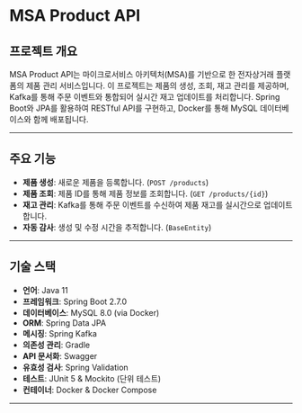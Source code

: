 # MSA Product API 

## 프로젝트 개요
MSA Product API는 마이크로서비스 아키텍처(MSA)를 기반으로 한 전자상거래 플랫폼의 제품 관리 서비스입니다. 이 프로젝트는 제품의 생성, 조회, 재고 관리를 제공하며, Kafka를 통해 주문 이벤트와 통합되어 실시간 재고 업데이트를 처리합니다. Spring Boot와 JPA를 활용하여 RESTful API를 구현하고, Docker를 통해 MySQL 데이터베이스와 함께 배포됩니다.

---

## 주요 기능
- **제품 생성**: 새로운 제품을 등록합니다. (`POST /products`)
- **제품 조회**: 제품 ID를 통해 제품 정보를 조회합니다. (`GET /products/{id}`)
- **재고 관리**: Kafka를 통해 주문 이벤트를 수신하여 제품 재고를 실시간으로 업데이트합니다.
- **자동 감사**: 생성 및 수정 시간을 추적합니다. (`BaseEntity`)

---

## 기술 스택
- **언어**: Java 11
- **프레임워크**: Spring Boot 2.7.0
- **데이터베이스**: MySQL 8.0 (via Docker)
- **ORM**: Spring Data JPA
- **메시징**: Spring Kafka
- **의존성 관리**: Gradle
- **API 문서화**: Swagger
- **유효성 검사**: Spring Validation
- **테스트**: JUnit 5 & Mockito (단위 테스트)
- **컨테이너**: Docker & Docker Compose

---
